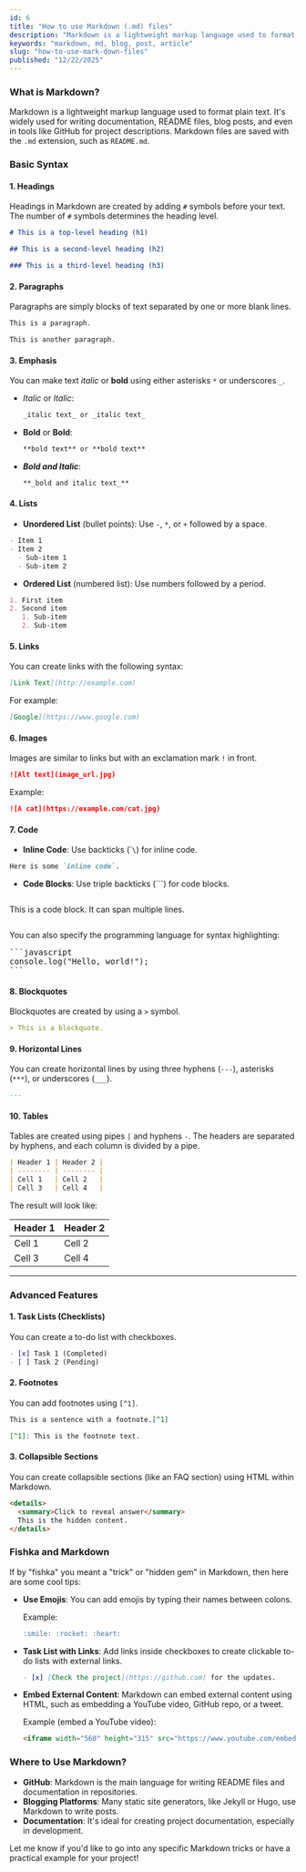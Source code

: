 ```yaml
---
id: 6
title: "How to use Markdown (.md) files"
description: "Markdown is a lightweight markup language used to format plain text"
keywords: "markdown, md, blog, post, article"
slug: "how-to-use-mark-down-files"
published: "12/22/2025"
---
```


### **What is Markdown?**

Markdown is a lightweight markup language used to format plain text. It's widely used for writing documentation, README files, blog posts, and even in tools like GitHub for project descriptions. Markdown files are saved with the `.md` extension, such as `README.md`.

### **Basic Syntax**

#### 1. **Headings**

Headings in Markdown are created by adding `#` symbols before your text. The number of `#` symbols determines the heading level.

```markdown
# This is a top-level heading (h1)

## This is a second-level heading (h2)

### This is a third-level heading (h3)
```

#### 2. **Paragraphs**

Paragraphs are simply blocks of text separated by one or more blank lines.

```markdown
This is a paragraph.

This is another paragraph.
```

#### 3. **Emphasis**

You can make text _italic_ or **bold** using either asterisks `*` or underscores `_`.

- _Italic_ or _Italic_:
  ```markdown
  _italic text_ or _italic text_
  ```
- **Bold** or **Bold**:
  ```markdown
  **bold text** or **bold text**
  ```
- **_Bold and Italic_**:
  ```markdown
  **_bold and italic text_**
  ```

#### 4. **Lists**

- **Unordered List** (bullet points): Use `-`, `*`, or `+` followed by a space.

```markdown
- Item 1
- Item 2
  - Sub-item 1
  - Sub-item 2
```

- **Ordered List** (numbered list): Use numbers followed by a period.

```markdown
1. First item
2. Second item
   1. Sub-item
   2. Sub-item
```

#### 5. **Links**

You can create links with the following syntax:

```markdown
[Link Text](http://example.com)
```

For example:

```markdown
[Google](https://www.google.com)
```

#### 6. **Images**

Images are similar to links but with an exclamation mark `!` in front.

```markdown
![Alt text](image_url.jpg)
```

Example:

```markdown
![A cat](https://example.com/cat.jpg)
```

#### 7. **Code**

- **Inline Code**: Use backticks (\``\`) for inline code.

```markdown
Here is some `inline code`.
```

- **Code Blocks**: Use triple backticks (\```\) for code blocks.

```markdown

```

This is a code block.
It can span multiple lines.

```

```

You can also specify the programming language for syntax highlighting:

<pre>
```javascript
console.log("Hello, world!");
```
</pre>

#### 8. **Blockquotes**

Blockquotes are created by using a `>` symbol.

```markdown
> This is a blockquote.
```

#### 9. **Horizontal Lines**

You can create horizontal lines by using three hyphens (`---`), asterisks (`***`), or underscores (`___`).

```markdown
---
```

#### 10. **Tables**

Tables are created using pipes `|` and hyphens `-`. The headers are separated by hyphens, and each column is divided by a pipe.

```markdown
| Header 1 | Header 2 |
| -------- | -------- |
| Cell 1   | Cell 2   |
| Cell 3   | Cell 4   |
```

The result will look like:

| Header 1 | Header 2 |
| -------- | -------- |
| Cell 1   | Cell 2   |
| Cell 3   | Cell 4   |

---

### **Advanced Features**

#### 1. **Task Lists (Checklists)**

You can create a to-do list with checkboxes.

```markdown
- [x] Task 1 (Completed)
- [ ] Task 2 (Pending)
```

#### 2. **Footnotes**

You can add footnotes using `[^1]`.

```markdown
This is a sentence with a footnote.[^1]

[^1]: This is the footnote text.
```

#### 3. **Collapsible Sections**

You can create collapsible sections (like an FAQ section) using HTML within Markdown.

```markdown
<details>
  <summary>Click to reveal answer</summary>
  This is the hidden content.
</details>
```

### **Fishka** and **Markdown**

If by "fishka" you meant a "trick" or "hidden gem" in Markdown, then here are some cool tips:

- **Use Emojis**: You can add emojis by typing their names between colons.

  Example:

  ```markdown
  :smile: :rocket: :heart:
  ```

- **Task List with Links**: Add links inside checkboxes to create clickable to-do lists with external links.

  ```markdown
  - [x] [Check the project](https://github.com) for the updates.
  ```

- **Embed External Content**: Markdown can embed external content using HTML, such as embedding a YouTube video, GitHub repo, or a tweet.

  Example (embed a YouTube video):

  ```markdown
  <iframe width="560" height="315" src="https://www.youtube.com/embed/dQw4w9WgXcQ" frameborder="0" allowfullscreen></iframe>
  ```

### **Where to Use Markdown?**

- **GitHub**: Markdown is the main language for writing README files and documentation in repositories.
- **Blogging Platforms**: Many static site generators, like Jekyll or Hugo, use Markdown to write posts.
- **Documentation**: It's ideal for creating project documentation, especially in development.

Let me know if you'd like to go into any specific Markdown tricks or have a practical example for your project!
